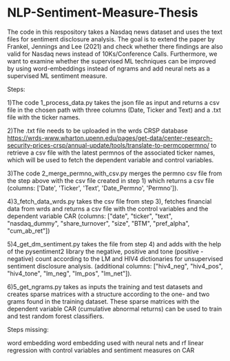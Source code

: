 # NLP-Sentiment-Measure-Thesis

The code in this respository takes a Nasdaq news dataset and uses the text files for sentiment disclosure analysis. 
The goal is to extend the paper by Frankel, Jennings and Lee (2021) and check whether there findings are also valid for Nasdaq news 
instead of 10Ks/Conference Calls. 
Furthermore, we want to examine whether the supervised ML techniques can be improved by using word-embeddings instead of ngrams and 
add neural nets as a supervised ML sentiment measure.

Steps:

1)The code 1_process_data.py takes the json file as input and returns a csv file in the chosen path with three columns (Date, Ticker and Text) 
and a .txt file with the ticker names.

2)The .txt file needs to be uploaded in the wrds CRSP database https://wrds-www.wharton.upenn.edu/pages/get-data/center-research-security-prices-crsp/annual-update/tools/translate-to-permcopermno/
to retrieve a csv file with the latest permnos of the associated ticker names, which will be used to fetch the dependent variable and control variables.

3)The code 2_merge_permno_with_csv.py merges the permno csv file from the step above with the csv file created in step 1) 
which returns a csv file (columns: ['Date', 'Ticker', 'Text', 'Date_Permno', 'Permno']).

4)3_fetch_data_wrds.py takes the csv file from step 3), fetches financial data from wrds and returns a csv file with the control variables and 
the dependent variable CAR (columns: ["date", "ticker", "text", "nasdaq_dummy", "share_turnover", "size", "BTM", "pref_alpha", "cum_ab_ret"])

5)4_get_dm_sentiment.py takes the file from step 4) and adds with the help of the pysentiment2 library the negative, positive and tone (positive - negative)
count according to the LM and HIV4 dictionaries for unsupervised sentiment disclosure analysis.
(additional columns: ["hiv4_neg", "hiv4_pos", "hiv4_tone", "lm_neg", "lm_pos", "lm_net"]).

6)5_get_ngrams.py takes as inputs the training and test datasets and creates sparse matrices with a structure according to the one- and two grams
found in the training dataset. These sparse matrices with the dependent variable CAR (cumulative abnormal returns) can be used to train and test
random forest classifiers. 


Steps missing: 

word embedding
word embedding used with neural nets and rf
linear regression with control variables and sentiment measures on CAR
